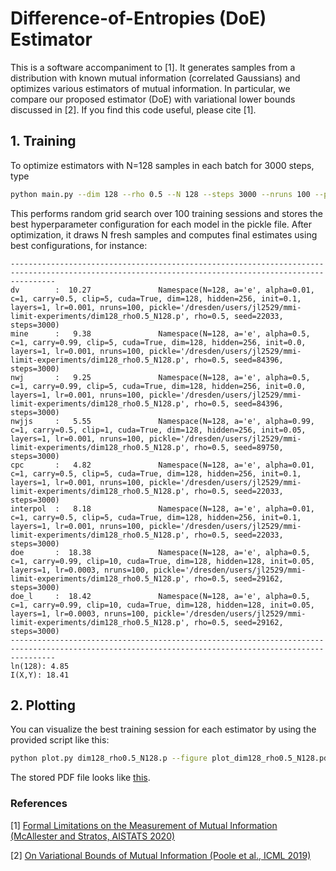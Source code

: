 # Difference-of-Entropies (DoE) Estimator

This is a software accompaniment to [1]. It generates samples from a distribution with known mutual information (correlated Gaussians) and optimizes various estimators of mutual information. In particular, we compare our proposed estimator (DoE) with variational lower bounds discussed in [2]. If you find this code useful, please cite [1].

## 1. Training 

To optimize estimators with N=128 samples in each batch for 3000 steps, type

```bash
python main.py --dim 128 --rho 0.5 --N 128 --steps 3000 --nruns 100 --pickle dim128_rho0.5_N128.p --cuda 
```

This performs random grid search over 100 training sessions and stores the best hyperparameter configuration for each model in the pickle file. After optimization, it draws N fresh samples and computes final estimates using best configurations, for instance: 

```text
------------------------------------------------------------------------------------------------------------------------------------------------------
dv        :  10.27               Namespace(N=128, a='e', alpha=0.01, c=1, carry=0.5, clip=5, cuda=True, dim=128, hidden=256, init=0.1, layers=1, lr=0.001, nruns=100, pickle='/dresden/users/jl2529/mmi-limit-experiments/dim128_rho0.5_N128.p', rho=0.5, seed=22033, steps=3000)
mine      :   9.38               Namespace(N=128, a='e', alpha=0.5, c=1, carry=0.99, clip=5, cuda=True, dim=128, hidden=256, init=0.0, layers=1, lr=0.001, nruns=100, pickle='/dresden/users/jl2529/mmi-limit-experiments/dim128_rho0.5_N128.p', rho=0.5, seed=84396, steps=3000)
nwj       :   9.25               Namespace(N=128, a='e', alpha=0.5, c=1, carry=0.99, clip=5, cuda=True, dim=128, hidden=256, init=0.0, layers=1, lr=0.001, nruns=100, pickle='/dresden/users/jl2529/mmi-limit-experiments/dim128_rho0.5_N128.p', rho=0.5, seed=84396, steps=3000)
nwjjs     :   5.55               Namespace(N=128, a='e', alpha=0.99, c=1, carry=0.5, clip=1, cuda=True, dim=128, hidden=256, init=0.05, layers=1, lr=0.001, nruns=100, pickle='/dresden/users/jl2529/mmi-limit-experiments/dim128_rho0.5_N128.p', rho=0.5, seed=89750, steps=3000)
cpc       :   4.82               Namespace(N=128, a='e', alpha=0.01, c=1, carry=0.5, clip=5, cuda=True, dim=128, hidden=256, init=0.1, layers=1, lr=0.001, nruns=100, pickle='/dresden/users/jl2529/mmi-limit-experiments/dim128_rho0.5_N128.p', rho=0.5, seed=22033, steps=3000)
interpol  :   8.18               Namespace(N=128, a='e', alpha=0.01, c=1, carry=0.5, clip=5, cuda=True, dim=128, hidden=256, init=0.1, layers=1, lr=0.001, nruns=100, pickle='/dresden/users/jl2529/mmi-limit-experiments/dim128_rho0.5_N128.p', rho=0.5, seed=22033, steps=3000)
doe       :  18.38               Namespace(N=128, a='e', alpha=0.5, c=1, carry=0.99, clip=10, cuda=True, dim=128, hidden=128, init=0.05, layers=1, lr=0.0003, nruns=100, pickle='/dresden/users/jl2529/mmi-limit-experiments/dim128_rho0.5_N128.p', rho=0.5, seed=29162, steps=3000)
doe_l     :  18.42               Namespace(N=128, a='e', alpha=0.5, c=1, carry=0.99, clip=10, cuda=True, dim=128, hidden=128, init=0.05, layers=1, lr=0.0003, nruns=100, pickle='/dresden/users/jl2529/mmi-limit-experiments/dim128_rho0.5_N128.p', rho=0.5, seed=29162, steps=3000)
------------------------------------------------------------------------------------------------------------------------------------------------------
ln(128): 4.85
I(X,Y): 18.41
```

## 2. Plotting

You can visualize the best training session for each estimator by using the provided script like this: 

```bash
python plot.py dim128_rho0.5_N128.p --figure plot_dim128_rho0.5_N128.pdf 
```

The stored PDF file looks like [this](plot_dim128_rho0.5_N128.pdf).

### References

[1] [Formal Limitations on the Measurement of Mutual Information (McAllester and Stratos, AISTATS 2020)](https://arxiv.org/abs/1811.04251)

[2] [On Variational Bounds of Mutual Information (Poole et al., ICML 2019)](https://arxiv.org/abs/1905.06922)

